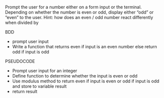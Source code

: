 Prompt the user for a number either on a form input or the terminal. Depending on whether the number is even or odd, display  either “odd” or “even” to the user.
Hint: how does an even / odd number react differently when divided by


BDD
- prompt user input
- Write a function that returns even if input is an even number else return odd if input is odd


PSEUDOCODE
- Prompt user input for an integer
- Define function to determine whether the input is even or odd
- Use modulus method to return even if input is even or odd if input is odd and store to variable result
- return  result
